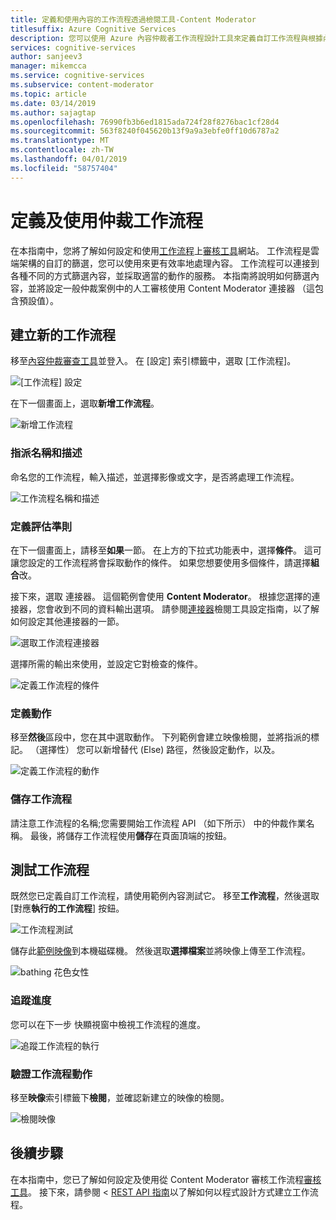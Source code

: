 ```yaml
---
title: 定義和使用內容的工作流程透過檢閱工具-Content Moderator
titlesuffix: Azure Cognitive Services
description: 您可以使用 Azure 內容仲裁者工作流程設計工具來定義自訂工作流程與根據內容原則的臨界值。
services: cognitive-services
author: sanjeev3
manager: mikemcca
ms.service: cognitive-services
ms.subservice: content-moderator
ms.topic: article
ms.date: 03/14/2019
ms.author: sajagtap
ms.openlocfilehash: 76990fb3b6ed1815ada724f28f8276bac1cf28d4
ms.sourcegitcommit: 563f8240f045620b13f9a9a3ebfe0ff10d6787a2
ms.translationtype: MT
ms.contentlocale: zh-TW
ms.lasthandoff: 04/01/2019
ms.locfileid: "58757404"
---
```

# <a name="define-and-use-moderation-workflows"></a>定義及使用仲裁工作流程

在本指南中，您將了解如何設定和使用[工作流程](../review-api.md#workflows)上[審核工具](https://contentmoderator.cognitive.microsoft.com)網站。 工作流程是雲端架構的自訂的篩選，您可以使用來更有效率地處理內容。 工作流程可以連接到各種不同的方式篩選內容，並採取適當的動作的服務。 本指南將說明如何篩選內容，並將設定一般仲裁案例中的人工審核使用 Content Moderator 連接器 （這包含預設值）。

## <a name="create-a-new-workflow"></a>建立新的工作流程

移至[內容仲裁審查工具](https://contentmoderator.cognitive.microsoft.com/)並登入。 在 [設定] 索引標籤中，選取 [工作流程]。

![[工作流程] 設定](images/2-workflows-0.png)

在下一個畫面上，選取**新增工作流程**。

![新增工作流程](images/2-workflows-1.png)

### <a name="assign-a-name-and-description"></a>指派名稱和描述

命名您的工作流程，輸入描述，並選擇影像或文字，是否將處理工作流程。

![工作流程名稱和描述](images/image-workflow-create.PNG)

### <a name="define-evaluation-criteria"></a>定義評估準則

在下一個畫面上，請移至**如果**一節。 在上方的下拉式功能表中，選擇**條件**。 這可讓您設定的工作流程將會採取動作的條件。 如果您想要使用多個條件，請選擇**組合**改。 

接下來，選取 連接器。 這個範例會使用 **Content Moderator**。 根據您選擇的連接器，您會收到不同的資料輸出選項。 請參閱[連接器](./configure.md#connectors)檢閱工具設定指南，以了解如何設定其他連接器的一節。

![選取工作流程連接器](images/image-workflow-connect-to.PNG)

選擇所需的輸出來使用，並設定它對檢查的條件。

![定義工作流程的條件](images/image-workflow-condition.PNG)

### <a name="define-the-action"></a>定義動作

移至**然後**區段中，您在其中選取動作。 下列範例會建立映像檢閱，並將指派的標記。 （選擇性） 您可以新增替代 (Else) 路徑，然後設定動作，以及。

![定義工作流程的動作](images/image-workflow-action.PNG)

### <a name="save-the-workflow"></a>儲存工作流程

請注意工作流程的名稱;您需要開始工作流程 API （如下所示） 中的仲裁作業名稱。 最後，將儲存工作流程使用**儲存**在頁面頂端的按鈕。

## <a name="test-the-workflow"></a>測試工作流程

既然您已定義自訂工作流程，請使用範例內容測試它。 移至**工作流程**，然後選取 [對應**執行的工作流程**] 按鈕。

![工作流程測試](images/image-workflow-execute.PNG)

儲存此[範例映像](https://moderatorsampleimages.blob.core.windows.net/samples/sample3.png)到本機磁碟機。 然後選取**選擇檔案**並將映像上傳至工作流程。

![bathing 花色女性](images/sample-racy.PNG)

### <a name="track-progress"></a>追蹤進度

您可以在下一步 快顯視窗中檢視工作流程的進度。

![追蹤工作流程的執行](images/image-workflow-job.PNG)

### <a name="verify-workflow-action"></a>驗證工作流程動作

移至**映像**索引標籤下**檢閱**，並確認新建立的映像的檢閱。

![檢閱映像](images/image-workflow-review.PNG)

## <a name="next-steps"></a>後續步驟

在本指南中，您已了解如何設定及使用從 Content Moderator 審核工作流程[審核工具](https://contentmoderator.cognitive.microsoft.com)。 接下來，請參閱 < [REST API 指南](../try-review-api-workflow.md)以了解如何以程式設計方式建立工作流程。
